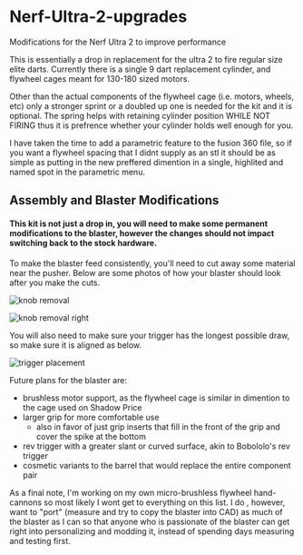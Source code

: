 # Nerf-Ultra-2-upgrades
Modifications for the Nerf Ultra 2 to improve performance

This is essentially a drop in replacement for the ultra 2 to fire regular size elite darts. 
Currently there is a single 9 dart replacement cylinder, and flywheel cages meant for 130-180 sized motors. 

Other than the actual components of the flywheel cage (i.e. motors, wheels, etc) only a stronger sprint or a doubled up one is needed for the kit and it is optional. 
The spring helps with retaining cylinder position WHILE NOT FIRING thus it is prefrence whether your cylinder holds well enough for you. 

I have taken the time to add a parametric feature to the fusion 360 file, so if you want a flywheel spacing that I didnt supply as an stl it should be as simple as putting in the new preffered dimention in a single, highlited and named spot in the parametric menu. 

## Assembly and Blaster Modifications

#### This kit is not just a drop in, you will need to make some permanent modifications to the blaster, however the changes should not impact switching back to the stock hardware.

To make the blaster feed consistently, you'll need to cut away some material near the pusher. 
Below are some photos of how your blaster should look after you make the cuts.

![knob removal](https://user-images.githubusercontent.com/44830532/75729258-1c258d80-5c9f-11ea-8cfb-54cff99ae610.jpg)

![knob removal right](https://user-images.githubusercontent.com/44830532/75854512-42cdec00-5da5-11ea-8c54-389c8b60d8b7.jpg)

You will also need to make sure your trigger has the longest possible draw, so make sure it is aligned as below. 

![trigger placement](https://user-images.githubusercontent.com/44830532/75729209-03b57300-5c9f-11ea-90f6-0ef908935e13.jpg)

Future plans for the blaster are:
- brushless motor support, as the flywheel cage is similar in dimention to the cage used on Shadow Price
- larger grip for more comfortable use
  - also in favor of just grip inserts that fill in the front of the grip and cover the spike at the bottom
- rev trigger with a greater slant or curved surface, akin to Bobololo's rev trigger
- cosmetic variants to the barrel that would replace the entire component pair

As a final note, I'm working on my own micro-brushless flywheel hand-cannons so most likely I wont get to everything on this list. 
I do , however, want to "port" (measure and try to copy the blaster into CAD) as much of the blaster as I can so that anyone who is passionate of the blaster can get right into personalizing and modding it, instead of spending days measuring and testing first.
